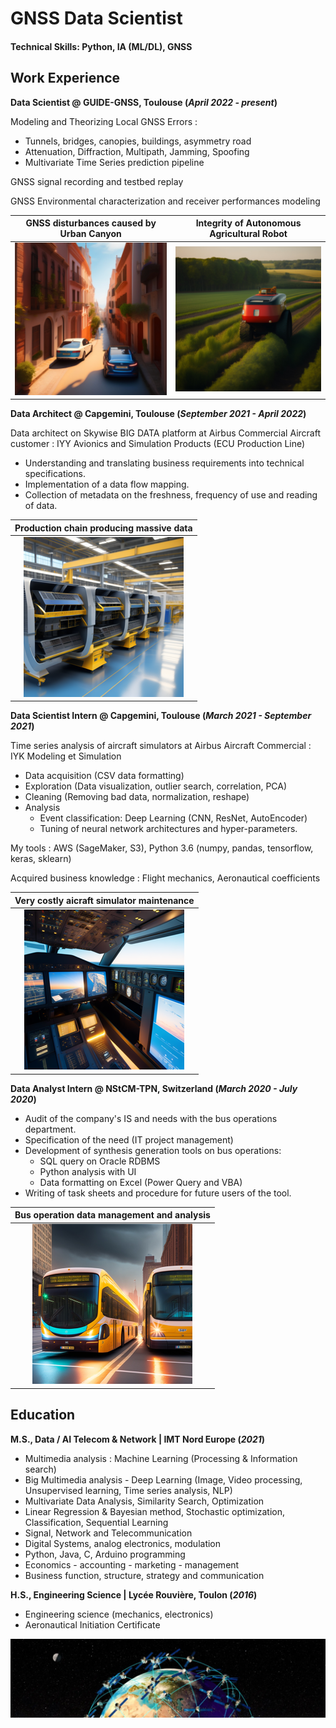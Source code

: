 # GNSS Data Scientist

#### Technical Skills: Python, IA (ML/DL), GNSS 

## Work Experience

**Data Scientist @ GUIDE-GNSS, Toulouse (_April 2022 - present_)**

Modeling and Theorizing Local GNSS Errors :

* Tunnels, bridges, canopies, buildings, asymmetry road
* Attenuation, Diffraction, Multipath, Jamming, Spoofing
* Multivariate Time Series prediction pipeline

GNSS signal recording and testbed replay

GNSS Environmental characterization and receiver performances modeling

GNSS disturbances caused by Urban Canyon | Integrity of Autonomous Agricultural Robot
:---------------------------------------:|:------------------------------------------:
![Urban Canyon](/assets/img/urban_canyon.png) | ![Agri Robot](/assets/img/agriculture_robot.png)


**Data Architect @ Capgemini, Toulouse (_September 2021 - April 2022_)**

Data architect on Skywise BIG DATA platform at Airbus Commercial Aircraft customer : 
IYY Avionics and Simulation Products (ECU Production Line)

* Understanding and translating business requirements into technical specifications. 
* Implementation of a data flow mapping.
* Collection of metadata on the freshness, frequency of use and reading of data.

Production chain producing massive data |
:--------------------------------------:|
![ECU Prod Line](/assets/img/airbus_calculator.png)|

**Data Scientist Intern @ Capgemini, Toulouse (_March 2021 - September 2021_)**

Time series analysis of aircraft simulators at Airbus Aircraft Commercial : IYK Modeling et Simulation 

* Data acquisition (CSV data formatting) 
* Exploration (Data visualization, outlier search, correlation, PCA) 
* Cleaning (Removing bad data, normalization, reshape) 
* Analysis 
    - Event classification: Deep Learning (CNN, ResNet, AutoEncoder) 
    - Tuning of neural network architectures and hyper-parameters.

My tools : AWS (SageMaker, S3), Python 3.6 (numpy, pandas, tensorflow, keras, sklearn)

Acquired business knowledge : Flight mechanics, Aeronautical coefficients

Very costly aicraft simulator maintenance |
:----------------------------------------:|
![Aircraft Simulator](/assets/img/aircraft_simulator.png)|

**Data Analyst Intern @ NStCM-TPN, Switzerland (_March 2020 - July 2020_)**

* Audit of the company's IS and needs with the bus operations department. 
* Specification of the need (IT project management) 
* Development of synthesis generation tools on bus operations: 
    - SQL query on Oracle RDBMS 
    - Python analysis with UI
    - Data formatting on Excel (Power Query and VBA) 
* Writing of task sheets and procedure for future users of the tool.

Bus operation data management and analysis |
:-----------------------------------------:|
![Bus Downtown](/assets/img/bus-downtown.png)|

## Education							       		
**M.S., Data / AI Telecom & Network | IMT Nord Europe (_2021_)**

* Multimedia analysis : Machine Learning (Processing & Information search)
* Big Multimedia analysis - Deep Learning (Image, Video processing, Unsupervised learning, Time series analysis, NLP)
* Multivariate Data Analysis, Similarity Search, Optimization
* Linear Regression & Bayesian method, Stochastic optimization, Classification, Sequential Learning
* Signal, Network and Telecommunication
* Digital Systems, analog electronics, modulation
* Python, Java, C, Arduino programming
* Economics - accounting - marketing - management 
* Business function, structure, strategy and communication


**H.S., Engineering Science | Lycée Rouvière, Toulon (_2016_)**

* Engineering science (mechanics, electronics)
* Aeronautical Initiation Certificate

[![GNSS Background](/assets/img/satellite-constellation.jpg)]()
